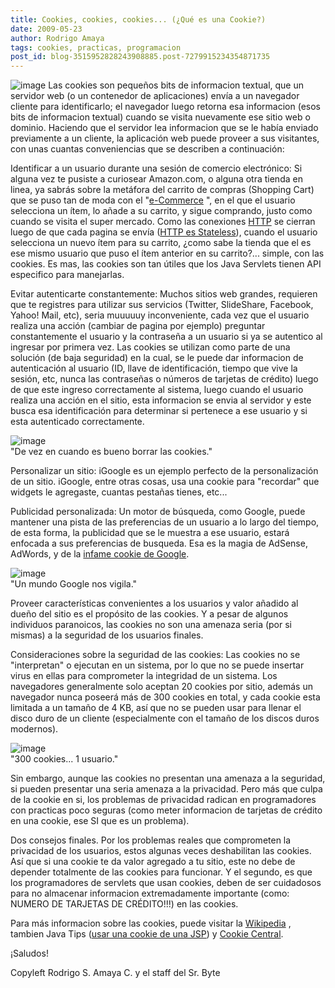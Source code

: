 ```yaml
---
title: Cookies, cookies, cookies... (¿Qué es una Cookie?)
date: 2009-05-23
author: Rodrigo Amaya
tags: cookies, practicas, programacion
post_id: blog-3515952828243908885.post-7279915234354871735
---
```


![image](https://2.bp.blogspot.com/_ayvorITawE4/ShgNiqf9JII/AAAAAAAAB-o/4bapq8QIRoY/s200/cookie-bite-web.jpg)    Las cookies son
pequeños bits de informacion textual, que un servidor web (o un contenedor de aplicaciones) envía a un navegador cliente para identificarlo; el navegador luego retorna esa informacion (esos bits de informacion textual) cuando se visita nuevamente ese sitio web o dominio. Haciendo que el servidor lea informacion que se le había enviado previamente a un cliente, la aplicación web puede proveer a sus visitantes, con unas cuantas conveniencias que se describen a continuación:

Identificar a un usuario durante una sesión de comercio electrónico: Si alguna vez te pusiste a curiosear Amazon.com, o alguna otra tienda en linea, ya sabrás sobre la metáfora del carrito de compras (Shopping Cart) que se puso tan de moda con el "[e-Commerce](https://en.wikipedia.org/wiki/Electronic_commerce)
", en el que el usuario selecciona un ítem, lo añade a su carrito, y sigue comprando, justo como cuando se visita el super mercado. Como las conexiones [HTTP](https://en.wikipedia.org/wiki/Hypertext_Transfer_Protocol) se cierran luego de que cada pagina se envía ([HTTP es Stateless](https://www.yafla.com/dennisforbes/-Web-Apps-Suck-Because-HTTP-is-Stateless-/-Web-Apps-Suck-Because-HTTP-is-Stateless-.html)), cuando el usuario selecciona un nuevo ítem para su carrito, ¿como sabe la tienda que el es ese mismo usuario que puso el ítem anterior en su carrito?... simple, con las cookies. Es mas, las cookies son tan útiles que los Java Servlets tienen API especifico para manejarlas.

Evitar autenticarte constantemente: Muchos sitios web grandes, requieren que te registres para utilizar sus servicios (Twitter, SlideShare, Facebook, Yahoo! Mail, etc), seria muuuuuy inconveniente, cada vez que el usuario realiza una acción (cambiar de pagina por ejemplo) preguntar constantemente el usuario y la contraseña a un usuario si ya se autentico al ingresar por primera vez. Las cookies se utilizan como parte de una solución (de baja seguridad) en la cual, se le puede dar informacion de autenticación al usuario (ID, llave de identificación, tiempo que vive la sesión, etc, nunca las contraseñas o números de tarjetas de crédito) luego de que este ingreso correctamente al sistema, luego cuando el usuario realiza una acción en el sitio, esta informacion se envia al servidor y este busca esa identificación para determinar si pertenece a ese usuario y si esta autenticado correctamente.

![image](https://1.bp.blogspot.com/_ayvorITawE4/ShgMqYG1FFI/AAAAAAAAB-Y/J31ve8aaKQg/s320/cookie-monster-20080603-133713.jpg)    
"De vez en cuando es bueno
borrar las cookies."

Personalizar un sitio: iGoogle es un ejemplo perfecto de la personalización de un sitio. iGoogle, entre otras cosas, usa una cookie para "recordar" que widgets le agregaste, cuantas pestañas tienes, etc...

Publicidad personalizada: Un motor de búsqueda, como Google, puede mantener una pista de las preferencias de un usuario a lo largo del tiempo, de esta forma, la publicidad que se le muestra a ese usuario, estará enfocada a sus preferencias de busqueda. Esa es la magia de AdSense, AdWords, y de la [infame cookie de Google](https://www.google-watch.org/cgi-bin/cookie.htm).

![image](https://1.bp.blogspot.com/_ayvorITawE4/ShgMql54LiI/AAAAAAAAB-g/aF4AS4sxhUI/s320/google_cookie.jpg)    
"Un mundo
Google nos vigila."

Proveer características convenientes a los usuarios y valor añadido al dueño del sitio es el propósito de las cookies. Y a pesar de algunos individuos paranoicos, las cookies no son una amenaza seria (por si mismas) a la seguridad de los usuarios finales.

Consideraciones sobre la seguridad de las cookies: Las cookies no se "interpretan" o ejecutan en un sistema, por lo que no se puede insertar virus en ellas para comprometer la integridad de un sistema. Los navegadores generalmente solo aceptan 20 cookies por sitio, además un navegador nunca poseerá más de 300 cookies en total, y cada cookie esta limitada a un tamaño de 4 KB, así que no se pueden usar para llenar el disco duro de un cliente (especialmente con el tamaño de los discos duros modernos).

![image](https://4.bp.blogspot.com/_ayvorITawE4/ShgMp6n6N1I/AAAAAAAAB-I/g8QmyRDGb7g/s320/cookie-monster.jpg)    
"300 cookies... 1
usuario."

Sin embargo, aunque las cookies no presentan una amenaza a la seguridad, si pueden presentar una seria amenaza a la privacidad. Pero más que culpa de la cookie en si, los problemas de privacidad radican en programadores con practicas poco seguras (como meter informacion de tarjetas de crédito en una cookie, ese SI que es un problema).

Dos consejos finales. Por los problemas reales que comprometen la privacidad de los usuarios, estos algunas veces deshabilitan las cookies. Así que si una cookie te da valor agregado a tu sitio, este no debe de depender totalmente de las cookies para funcionar. Y el segundo, es que los programadores de servlets que usan cookies, deben de ser cuidadosos para no almacenar informacion extremadamente importante (como: NUMERO DE TARJETAS DE CRÉDITO!!!) en las cookies.

Para más informacion sobre las cookies, puede visitar la [Wikipedia](https://en.wikipedia.org/wiki/HTTP_cookie) , tambien Java Tips ([usar una cookie de una JSP](https://www.java-tips.org/java-ee-tips/javaserver-pages/using-cookies-from-jsp.html)) y [Cookie Central](https://www.cookiecentral.com/faq/).

¡Saludos!

Copyleft Rodrigo S. Amaya C. y el staff del Sr. Byte